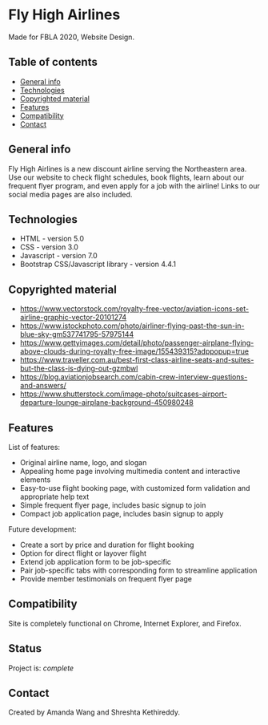 # Fly High Airlines 
Made for FBLA 2020, Website Design. 
 
## Table of contents
* [General info](#general-info)
* [Technologies](#technologies)
* [Copyrighted material](#copyrighted-material)
* [Features](#features)
* [Compatibility](#compatibility)
* [Contact](#contact)
 
## General info
Fly High Airlines is a new discount airline serving the Northeastern area. Use our website to check flight schedules, book flights, learn about our frequent flyer program, and even apply for a job with the airline! Links to our social media pages are also included.
 
## Technologies
* HTML - version 5.0
* CSS - version 3.0
* Javascript - version 7.0
* Bootstrap CSS/Javascript library - version 4.4.1
 
## Copyrighted material
* https://www.vectorstock.com/royalty-free-vector/aviation-icons-set-airline-graphic-vector-20101274
* https://www.istockphoto.com/photo/airliner-flying-past-the-sun-in-blue-sky-gm537741795-57975144
* https://www.gettyimages.com/detail/photo/passenger-airplane-flying-above-clouds-during-royalty-free-image/155439315?adppopup=true
* https://www.traveller.com.au/best-first-class-airline-seats-and-suites-but-the-class-is-dying-out-gzmbwl
* https://blog.aviationjobsearch.com/cabin-crew-interview-questions-and-answers/
* https://www.shutterstock.com/image-photo/suitcases-airport-departure-lounge-airplane-background-450980248
 
## Features
List of features:
* Original airline name, logo, and slogan
* Appealing home page involving multimedia content and interactive elements
* Easy-to-use flight booking page, with customized form validation and appropriate help text
* Simple frequent flyer page, includes basic signup to join
* Compact job application page, includes basin signup to apply
 
Future development:
* Create a sort by price and duration for flight booking
* Option for direct flight or layover flight
* Extend job application form to be job-specific
* Pair job-specific tabs with corresponding form to streamline application
* Provide member testimonials on frequent flyer page
 
## Compatibility
Site is completely functional on Chrome, Internet Explorer, and Firefox. 

## Status
Project is: _complete_
 
## Contact
Created by Amanda Wang and Shreshta Kethireddy. 
 
